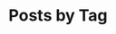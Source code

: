 ---
title: "Posts by Tag"
permalink: /en/tags/
layout: tags
author_profile: false
lang: en
sitemap: false
---